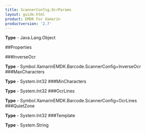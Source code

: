 ```yaml
---
title: ScannerConfig.OcrParams
layout: guide.html
product: EMDK For Xamarin 
productversion: '2.7' 
---
```


    

**Type** - Java.Lang.Object

##Properties

###InverseOcr

        

**Type** - Symbol.XamarinEMDK.Barcode.ScannerConfig+InverseOcr
###MaxCharacters

        

**Type** - System.Int32
###MinCharacters

        

**Type** - System.Int32
###OcrLines

        

**Type** - Symbol.XamarinEMDK.Barcode.ScannerConfig+OcrLines
###QuietZone

        

**Type** - System.Int32
###Template

        

**Type** - System.String
